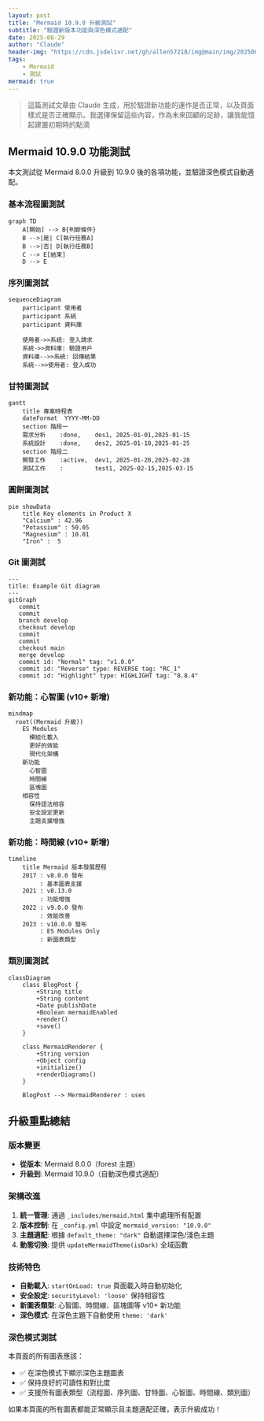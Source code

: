 ```yaml
---
layout: post
title: "Mermaid 10.9.0 升級測試"
subtitle: "驗證新版本功能與深色模式適配"
date: 2025-08-29
author: "Claude"
header-img: "https://cdn.jsdelivr.net/gh/allen57218/img@main/img/20250829134534_8uey3fsxe7.webp"
tags:
    - Mermaid
    - 測試
mermaid: true
---
```


> 這篇測試文章由 Claude 生成，用於驗證新功能的運作是否正常，以及頁面樣式是否正確顯示。我選擇保留這些內容，作為未來回顧的足跡，讓我能憶起建置初期時的點滴

## Mermaid 10.9.0 功能測試

本文測試從 Mermaid 8.0.0 升級到 10.9.0 後的各項功能，並驗證深色模式自動適配。

### 基本流程圖測試

```mermaid
graph TD
    A[開始] --> B{判斷條件}
    B -->|是| C[執行任務A]
    B -->|否| D[執行任務B]
    C --> E[結束]
    D --> E
```

### 序列圖測試

```mermaid
sequenceDiagram
    participant 使用者
    participant 系統
    participant 資料庫
    
    使用者->>系統: 登入請求
    系統->>資料庫: 驗證用戶
    資料庫-->>系統: 回傳結果
    系統-->>使用者: 登入成功
```

### 甘特圖測試

```mermaid
gantt
    title 專案時程表
    dateFormat  YYYY-MM-DD
    section 階段一
    需求分析    :done,    des1, 2025-01-01,2025-01-15
    系統設計    :done,    des2, 2025-01-10,2025-01-25
    section 階段二
    開發工作    :active,  dev1, 2025-01-20,2025-02-28
    測試工作    :         test1, 2025-02-15,2025-03-15
```

### 圓餅圖測試

```mermaid
pie showData
    title Key elements in Product X
    "Calcium" : 42.96
    "Potassium" : 50.05
    "Magnesium" : 10.01
    "Iron" :  5
```

### Git 圖測試

```mermaid
---
title: Example Git diagram
---
gitGraph
   commit
   commit
   branch develop
   checkout develop
   commit
   commit
   checkout main
   merge develop
   commit id: "Normal" tag: "v1.0.0"
   commit id: "Reverse" type: REVERSE tag: "RC_1"
   commit id: "Highlight" type: HIGHLIGHT tag: "8.8.4"
```

### 新功能：心智圖 (v10+ 新增)

```mermaid
mindmap
  root((Mermaid 升級))
    ES Modules
      模組化載入
      更好的效能
      現代化架構
    新功能
      心智圖
      時間線
      區塊圖
    相容性
      保持語法相容
      安全設定更新
      主題支援增強
```

### 新功能：時間線 (v10+ 新增)

```mermaid
timeline
    title Mermaid 版本發展歷程
    2017 : v8.0.0 發布
         : 基本圖表支援
    2021 : v8.13.0
         : 功能增強
    2022 : v9.0.0 發布
         : 效能改善
    2023 : v10.0.0 發布
         : ES Modules Only
         : 新圖表類型
```

### 類別圖測試

```mermaid
classDiagram
    class BlogPost {
        +String title
        +String content
        +Date publishDate
        +Boolean mermaidEnabled
        +render()
        +save()
    }
    
    class MermaidRenderer {
        +String version
        +Object config
        +initialize()
        +renderDiagrams()
    }
    
    BlogPost --> MermaidRenderer : uses
```

## 升級重點總結

### 版本變更
- **從版本**: Mermaid 8.0.0（forest 主題）
- **升級到**: Mermaid 10.9.0（自動深色模式適配）

### 架構改進
1. **統一管理**: 通過 `_includes/mermaid.html` 集中處理所有配置
2. **版本控制**: 在 `_config.yml` 中設定 `mermaid_version: "10.9.0"`
3. **主題適配**: 根據 `default_theme: "dark"` 自動選擇深色/淺色主題
4. **動態切換**: 提供 `updateMermaidTheme(isDark)` 全域函數

### 技術特色
- **自動載入**: `startOnLoad: true` 頁面載入時自動初始化
- **安全設定**: `securityLevel: 'loose'` 保持相容性
- **新圖表類型**: 心智圖、時間線、區塊圖等 v10+ 新功能
- **深色模式**: 在深色主題下自動使用 `theme: 'dark'`

### 深色模式測試
本頁面的所有圖表應該：
- ✅ 在深色模式下顯示深色主題圖表
- ✅ 保持良好的可讀性和對比度
- ✅ 支援所有圖表類型（流程圖、序列圖、甘特圖、心智圖、時間線、類別圖）

如果本頁面的所有圖表都能正常顯示且主題適配正確，表示升級成功！